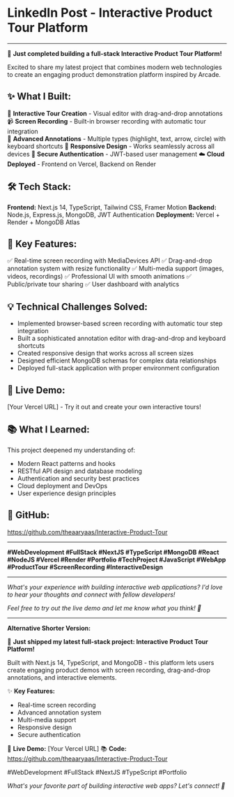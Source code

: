 # LinkedIn Post - Interactive Product Tour Platform

---

🚀 **Just completed building a full-stack Interactive Product Tour Platform!** 

Excited to share my latest project that combines modern web technologies to create an engaging product demonstration platform inspired by Arcade.

## ✨ **What I Built:**

🎯 **Interactive Tour Creation** - Visual editor with drag-and-drop annotations
📹 **Screen Recording** - Built-in browser recording with automatic tour integration  
🎨 **Advanced Annotations** - Multiple types (highlight, text, arrow, circle) with keyboard shortcuts
📱 **Responsive Design** - Works seamlessly across all devices
🔐 **Secure Authentication** - JWT-based user management
☁️ **Cloud Deployed** - Frontend on Vercel, Backend on Render

## 🛠 **Tech Stack:**

**Frontend:** Next.js 14, TypeScript, Tailwind CSS, Framer Motion
**Backend:** Node.js, Express.js, MongoDB, JWT Authentication
**Deployment:** Vercel + Render + MongoDB Atlas

## 🎯 **Key Features:**

✅ Real-time screen recording with MediaDevices API
✅ Drag-and-drop annotation system with resize functionality
✅ Multi-media support (images, videos, recordings)
✅ Professional UI with smooth animations
✅ Public/private tour sharing
✅ User dashboard with analytics

## 💡 **Technical Challenges Solved:**

- Implemented browser-based screen recording with automatic tour step integration
- Built a sophisticated annotation editor with drag-and-drop and keyboard shortcuts
- Created responsive design that works across all screen sizes
- Designed efficient MongoDB schemas for complex data relationships
- Deployed full-stack application with proper environment configuration

## 🚀 **Live Demo:**
[Your Vercel URL] - Try it out and create your own interactive tours!

## 📚 **What I Learned:**

This project deepened my understanding of:
- Modern React patterns and hooks
- RESTful API design and database modeling
- Authentication and security best practices
- Cloud deployment and DevOps
- User experience design principles

## 🔗 **GitHub:** 
https://github.com/theaaryaas/Interactive-Product-Tour

---

**#WebDevelopment #FullStack #NextJS #TypeScript #MongoDB #React #NodeJS #Vercel #Render #Portfolio #TechProject #JavaScript #WebApp #ProductTour #ScreenRecording #InteractiveDesign**

---

*What's your experience with building interactive web applications? I'd love to hear your thoughts and connect with fellow developers!* 

*Feel free to try out the live demo and let me know what you think! 🚀*

---

**Alternative Shorter Version:**

🚀 **Just shipped my latest full-stack project: Interactive Product Tour Platform!**

Built with Next.js 14, TypeScript, and MongoDB - this platform lets users create engaging product demos with screen recording, drag-and-drop annotations, and interactive elements.

✨ **Key Features:**
- Real-time screen recording
- Advanced annotation system
- Multi-media support
- Responsive design
- Secure authentication

🔗 **Live Demo:** [Your Vercel URL]
📚 **Code:** https://github.com/theaaryaas/Interactive-Product-Tour

#WebDevelopment #FullStack #NextJS #TypeScript #Portfolio

*What's your favorite part of building interactive web apps? Let's connect! 👋*
